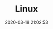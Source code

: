 ---
pageComponent: 
  name: Catalogue
  data: 
    path: 03.Linux
    description: 人生如逆旅，我亦是行人。
title: Linux
date: 2020-03-18 21:02:53
permalink: /Linux
sidebar: false
article: false
comment: false
editLink: false
---